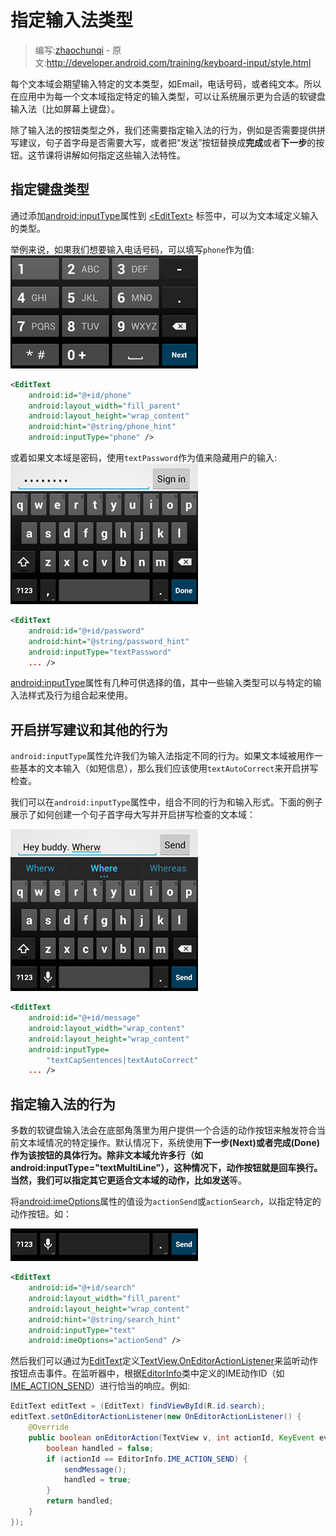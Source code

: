 # 指定输入法类型

> 编写:[zhaochunqi](https://github.com/zhaochunqi) - 原文:<http://developer.android.com/training/keyboard-input/style.html>

每个文本域会期望输入特定的文本类型，如Email，电话号码，或者纯文本。所以在应用中为每一个文本域指定特定的输入类型，可以让系统展示更为合适的软键盘输入法（比如屏幕上键盘）。

除了输入法的按钮类型之外，我们还需要指定输入法的行为，例如是否需要提供拼写建议，句子首字母是否需要大写，或者把“发送”按钮替换成**完成**或者**下一步**的按钮。这节课将讲解如何指定这些输入法特性。

## 指定键盘类型

通过添加[android:inputType](http://developer.android.com/reference/android/widget/TextView.html#attr_android:inputType)属性到 [&lt;EditText&gt;](http://developer.android.com/reference/android/widget/EditText.html) 标签中，可以为文本域定义输入的类型。

举例来说，如果我们想要输入电话号码，可以填写`phone`作为值:
![edittext-phone](edittext-phone.png "Figure 1. The phone input type.")

```xml
<EditText
    android:id="@+id/phone"
    android:layout_width="fill_parent"
    android:layout_height="wrap_content"
    android:hint="@string/phone_hint"
    android:inputType="phone" />
```

或着如果文本域是密码，使用`textPassword`作为值来隐藏用户的输入:
![ime_password](ime_password.png )

```xml
<EditText
    android:id="@+id/password"
    android:hint="@string/password_hint"
    android:inputType="textPassword"
    ... />
```
[android:inputType](http://developer.android.com/reference/android/widget/TextView.html)属性有几种可供选择的值，其中一些输入类型可以与特定的输入法样式及行为组合起来使用。

## 开启拼写建议和其他的行为

`android:inputType`属性允许我们为输入法指定不同的行为。如果文本域被用作一些基本的文本输入（如短信息），那么我们应该使用`textAutoCorrect`来开启拼写检查。

我们可以在`android:inputType`属性中，组合不同的行为和输入形式。下面的例子展示了如何创建一个句子首字母大写并开启拼写检查的文本域：

![ime_autocorrect](ime_autocorrect.png)

```xml
<EditText
    android:id="@+id/message"
    android:layout_width="wrap_content"
    android:layout_height="wrap_content"
    android:inputType=
        "textCapSentences|textAutoCorrect"
    ... />
```

## 指定输入法的行为

多数的软键盘输入法会在底部角落里为用户提供一个合适的动作按钮来触发符合当前文本域情况的特定操作。默认情况下，系统使用**下一步(Next)**或者**完成(Done)**作为该按钮的具体行为。除非文本域允许多行（如android:inputType="textMultiLine"），这种情况下，动作按钮就是回车换行。当然，我们可以指定其它更适合文本域的动作，比如**发送**等。

将[android:imeOptions](http://developer.android.com/reference/android/widget/TextView.html#attr_android:imeOptions)属性的值设为`actionSend`或`actionSearch`，以指定特定的动作按钮。如：

![edittext-actionsend](edittext-actionsend.png)

```xml
<EditText
    android:id="@+id/search"
    android:layout_width="fill_parent"
    android:layout_height="wrap_content"
    android:hint="@string/search_hint"
    android:inputType="text"
    android:imeOptions="actionSend" />
```
然后我们可以通过为[EditText](http://developer.android.com/reference/android/widget/EditText.html)定义[TextView.OnEditorActionListener](http://developer.android.com/reference/android/widget/TextView.OnEditorActionListener.html)来监听动作按钮点击事件。在监听器中，根据[EditorInfo](http://developer.android.com/reference/android/view/inputmethod/EditorInfo.html)类中定义的IME动作ID（如 [IME_ACTION_SEND](http://developer.android.com/reference/android/view/inputmethod/EditorInfo.html#IME_ACTION_SEND)）进行恰当的响应。例如:

```java
EditText editText = (EditText) findViewById(R.id.search);
editText.setOnEditorActionListener(new OnEditorActionListener() {
    @Override
    public boolean onEditorAction(TextView v, int actionId, KeyEvent event) {
        boolean handled = false;
        if (actionId == EditorInfo.IME_ACTION_SEND) {
            sendMessage();
            handled = true;
        }
        return handled;
    }
});
```
